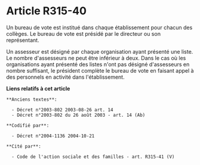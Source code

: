 # Article R315-40

Un bureau de vote est institué dans chaque établissement pour chacun des collèges. Le bureau de vote est présidé par le
directeur ou son représentant.

Un assesseur est désigné par chaque organisation ayant présenté une liste. Le nombre d'assesseurs ne peut être inférieur à
deux. Dans le cas où les organisations ayant présenté des listes n'ont pas désigné d'assesseurs en nombre suffisant, le
président complète le bureau de vote en faisant appel à des personnels en activité dans l'établissement.

**Liens relatifs à cet article**

	**Anciens textes**:

	  - Décret n°2003-802 2003-08-26 art. 14
	  - Décret n°2003-802 du 26 août 2003 - art. 14 (Ab)

	**Codifié par**:

	  - Décret n°2004-1136 2004-10-21

	**Cité par**:

	  - Code de l'action sociale et des familles - art. R315-41 (V)
